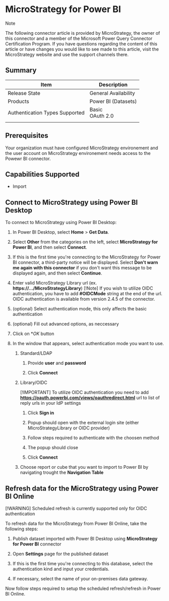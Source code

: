 # MicroStrategy for Power BI

>[!Note]
>The following connector article is provided by MicroStrategy, the owner of this connector and a member of the Microsoft Power Query Connector Certification Program. If you have questions regarding the content of this article or have changes you would like to see made to this article, visit the MicroStrategy website and use the support channels there.

## Summary

| Item | Description |
| ---- | ----------- |
| Release State | General Availability |
| Products | Power BI (Datasets) |
| Authentication Types Supported | Basic</br>OAuth 2.0 |
| | |

## Prerequisites

Your organization must have configured MicroStrategy environement and the user account on MicroStrategy environement needs access to the Powewr BI connector.
 
## Capabilities Supported
* Import 

## Connect to MicroStrategy using Power BI Desktop

To connect to MicroStrategy using Power BI Desktop:

1. In Power BI Desktop, select **Home** > **Get Data**. 

2. Select **Other** from the categories on the left, select **MicroStrategy for Power BI**, and then select **Connect**.

3. If this is the first time you're connecting to the MicroStrategy for Power BI connector, a third-party notice will be displayed. Select **Don't warn me again with this connector** if you don't want this message to be displayed again, and then select **Continue**.

4. Enter valid MicroStrategy Library url (ex. **https://.../MicroStrategyLibrary**)
[!Note] If you wish to utilize OIDC authentication, you have to add **#OIDCMode** string at the end of the url.</br>OIDC authentication is available from version 2.4.5 of the connector.

5. (optional) Select authentication mode, this only affects the basic authentication

6. (optional) Fill out advanced options, as neccessary

7. Click on **OK* button

8. In the window that appears, select authentication mode you want to use.

   1. Standard/LDAP

      1. Provide **user** and **password**

      2. Click **Connect**
   
   2. Library/OIDC

      [!IMPORTANT] To utilize OIDC authentication you need to add **https://oauth.powerbi.com/views/oauthredirect.html** url to list of reply urls in your IdP settings

      1. Click **Sign in**

      2. Popup should open with the external login site (either MicroStrategyLibrary or OIDC provider)

      3. Follow steps required to authenticate with the choosen method

      4. The popup should close

      5. Click **Connect**

   9. Choose report or cube that you want to import to Power BI by navigating trought the **Navigation Table**

## Refresh data for the MicroStrategy using Power BI Online

[!WARNING] Scheduled refresh is currently supported only for OIDC authentication

To refresh data for the MicroStrategy from Power BI Online, take the following steps:
 
1. Publish dataset imported with Power BI Desktop using **MicroStrategy for Power BI** connector

2. Open **Settings** page for the published dataset

3. If this is the first time you're connecting to this database, select the authentication kind and input your credentials.

4. If necessary, select the name of your on-premises data gateway.

Now follow steps required to setup the scheduled refresh/refresh in Power BI Online.
